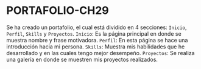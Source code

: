 # PORTAFOLIO-CH29
Se ha creado un portafolio, el cual está dividido en 4 secciones: `Inicio`, `Perfil`, `Skills` y `Proyectos`.
`Inicio`: Es la página principal en donde se muestra nombre y frase motivadora.
`Perfil`: En esta página se hace una introducción hacia mi persona.
`Skills`: Muestra mis habilidades que he desarrollado y en las cuales tengo mejor desempeño.
`Proyectos`: Se realiza una galería en donde se muestren mis proyectos realizados.
